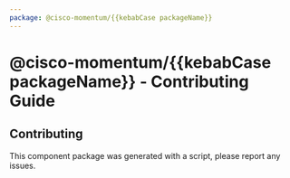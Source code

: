 ```yaml
---
package: @cisco-momentum/{{kebabCase packageName}}
---
```


# @cisco-momentum/{{kebabCase packageName}} - Contributing Guide

## Contributing

This component package was generated with a script, please report any issues.
